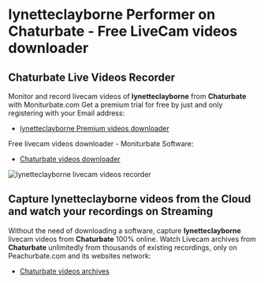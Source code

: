 # lynetteclayborne Performer on Chaturbate - Free LiveCam videos downloader

## Chaturbate Live Videos Recorder

Monitor and record livecam videos of **lynetteclayborne** from **Chaturbate** with Moniturbate.com
Get a premium trial for free by just and only registering with your Email address:
* [lynetteclayborne Premium videos downloader](https://moniturbate.com/request-demo-licence-key.html)

Free livecam videos downloader - Moniturbate Software:
* [Chaturbate videos downloader](https://moniturbate.com/moniturbate-download-software.html)

![lynetteclayborne livecam videos recorder](https://peachurnet.com/templates/moniturbate-software.png)


## Capture lynetteclayborne videos from the Cloud and watch your recordings on Streaming

Without the need of downloading a software, capture **lynetteclayborne** livecam videos from **Chaturbate** 100% online.
Watch Livecam archives from **Chaturbate** unlimitedly from thousands of existing recordings, only on Peachurbate.com and its websites network:
* [Chaturbate videos archives](https://peachurnet.com/)